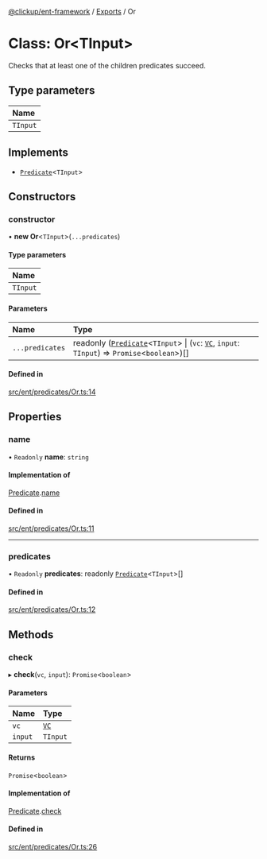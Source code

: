[@clickup/ent-framework](../README.md) / [Exports](../modules.md) / Or

# Class: Or<TInput\>

Checks that at least one of the children predicates succeed.

## Type parameters

| Name |
| :------ |
| `TInput` |

## Implements

- [`Predicate`](../interfaces/Predicate.md)<`TInput`\>

## Constructors

### constructor

• **new Or**<`TInput`\>(`...predicates`)

#### Type parameters

| Name |
| :------ |
| `TInput` |

#### Parameters

| Name | Type |
| :------ | :------ |
| `...predicates` | readonly ([`Predicate`](../interfaces/Predicate.md)<`TInput`\> \| (`vc`: [`VC`](VC.md), `input`: `TInput`) => `Promise`<`boolean`\>)[] |

#### Defined in

[src/ent/predicates/Or.ts:14](https://github.com/clickup/ent-framework/blob/master/src/ent/predicates/Or.ts#L14)

## Properties

### name

• `Readonly` **name**: `string`

#### Implementation of

[Predicate](../interfaces/Predicate.md).[name](../interfaces/Predicate.md#name)

#### Defined in

[src/ent/predicates/Or.ts:11](https://github.com/clickup/ent-framework/blob/master/src/ent/predicates/Or.ts#L11)

___

### predicates

• `Readonly` **predicates**: readonly [`Predicate`](../interfaces/Predicate.md)<`TInput`\>[]

#### Defined in

[src/ent/predicates/Or.ts:12](https://github.com/clickup/ent-framework/blob/master/src/ent/predicates/Or.ts#L12)

## Methods

### check

▸ **check**(`vc`, `input`): `Promise`<`boolean`\>

#### Parameters

| Name | Type |
| :------ | :------ |
| `vc` | [`VC`](VC.md) |
| `input` | `TInput` |

#### Returns

`Promise`<`boolean`\>

#### Implementation of

[Predicate](../interfaces/Predicate.md).[check](../interfaces/Predicate.md#check)

#### Defined in

[src/ent/predicates/Or.ts:26](https://github.com/clickup/ent-framework/blob/master/src/ent/predicates/Or.ts#L26)
